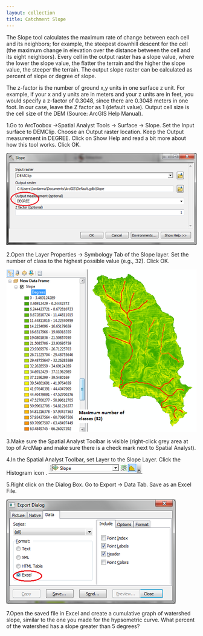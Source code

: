 ```yaml
---
layout: collection
title: Catchment Slope
---
```


The Slope tool calculates the maximum rate of change between each cell and its neighbors; for example, the steepest downhill descent for the cell (the maximum change in elevation over the distance between the cell and its eight neighbors). Every cell in the output raster has a slope value, where the lower the slope value, the flatter the terrain and the higher the slope value, the steeper the terrain. The output slope raster can be calculated as percent of slope or degree of slope. 

The z-factor is the number of ground x,y units in one surface z unit. For example, if your x and y units are in meters and your z units are in feet, you would specify a z-factor of 0.3048, since there are 0.3048 meters in one foot. In our case, leave the Z factor as 1 (default value). Output cell size is the cell size of the DEM (Source: ArcGIS Help Manual). 

1.Go to ArcToobox &#8594;Spatial Analyst Tools &#8594; Surface &#8594;	Slope. Set the Input surface to DEMClip. Choose an Output raster location. Keep the Output measurement in DEGREE. Click on Show Help and read a bit more about how this tool works. Click OK.

<a href="/pictures/Slope1.png"><img src="/pictures/Slope1.png"></a>

2.Open the Layer Properties &#8594; Symbology Tab of the Slope layer. Set the number of class to the highest possible value (e.g., 32). Click OK. 

<a href="/pictures/Slope2.png"><img src="/pictures/Slope2.png"></a>

3.Make sure the Spatial Analyst Toolbar is visible (right-click grey area at top of ArcMap and make sure there is a check mark next to Spatial Analyst).

4.In the Spatial Analyst Toolbar, set Layer to the Slope Layer. Click the Histogram  icon . <a href="/pictures/Slope3.png"><img src="/pictures/Slope3.png"></a>


5.Right click on the Dialog Box. Go to Export &#8594; Data Tab. Save as an Excel File. 

<a href="/pictures/Slope4.png"><img src="/pictures/Slope4.png"></a>


7.Open the saved file in Excel and create a cumulative graph of watershed slope, similar to the one you made for the hypsometric curve. What percent of the watershed has a slope greater than 5 degrees? 
